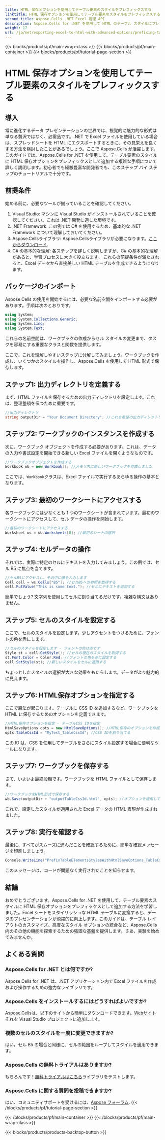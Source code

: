 ```yaml
---
title: HTML 保存オプションを使用してテーブル要素のスタイルをプレフィックスする
linktitle: HTML 保存オプションを使用してテーブル要素のスタイルをプレフィックスする
second_title: Aspose.Cells .NET Excel 処理 API
description: Aspose.Cells for .NET を使用して HTML のテーブル スタイルにプレフィックスを付け、Excel エクスポートを強化する方法を、ステップ バイ ステップの例で説明します。
weight: 17
url: /ja/net/exporting-excel-to-html-with-advanced-options/prefixing-table-elements-styles/
---
```


{{< blocks/products/pf/main-wrap-class >}}
{{< blocks/products/pf/main-container >}}
{{< blocks/products/pf/tutorial-page-section >}}

# HTML 保存オプションを使用してテーブル要素のスタイルをプレフィックスする

## 導入
常に進化するデータ プレゼンテーションの世界では、視覚的に魅力的な形式は単なる贅沢ではなく、必需品です。.NET で Excel ファイルを使用している場合は、スプレッドシートを HTML にエクスポートするときに、その見栄えを良くする方法を検討したことがあるでしょう。ここで Aspose.Cells が活躍します。このガイドでは、Aspose.Cells for .NET を使用して、テーブル要素のスタイルに HTML 保存オプションをプレフィックスとして追加する複雑な手順について詳しく説明します。初心者でも経験豊富な開発者でも、このステップ バイ ステップのチュートリアルで十分です。
## 前提条件
始める前に、必要なツールが揃っていることを確認してください。
1. Visual Studio: マシンに Visual Studio がインストールされていることを確認してください。これは .NET 開発に適した環境です。
2. .NET Framework: この例では C# を使用するため、基本的な .NET Framework について理解しておいてください。
3.  Aspose.Cellsライブラリ: Aspose.Cellsライブラリが必要になります。[ここからダウンロード](https://releases.aspose.com/cells/net/).
4. C# の基本的な理解: 各ステップを詳しく説明しますが、C# の基本的な理解があると、学習プロセスに大きく役立ちます。
これらの前提条件が満たされると、Excel データから直接美しい HTML テーブルを作成できるようになります。
## パッケージのインポート
Aspose.Cells の使用を開始するには、必要な名前空間をインポートする必要があります。手順は次のとおりです。
```csharp
using System;
using System.Collections.Generic;
using System.Linq;
using System.Text;
```
これらの名前空間は、ワークブックの作成からセル スタイルの変更まで、タスクを容易にする重要なクラスと関数を提供します。

ここで、これを理解しやすいステップに分解してみましょう。ワークブックを作成し、いくつかのスタイルを操作し、Aspose.Cells を使用して HTML 形式で保存します。
## ステップ1: 出力ディレクトリを定義する
まず、HTML ファイルを保存するための出力ディレクトリを設定します。これは、整理整頓を保つために重要です。
```csharp
//出力ディレクトリ
string outputDir = "Your Document Directory"; //これを希望の出力ディレクトリに変更します
```
## ステップ2: ワークブックのインスタンスを作成する
次に、ワークブック オブジェクトを作成する必要があります。これは、データの入力や書式設定を開始できる新しい Excel ファイルを開くようなものです。
```csharp
//ワークブックオブジェクトを作成する
Workbook wb = new Workbook(); //メモリ内に新しいワークブックを作成しました
```
ここでは、`Workbook`クラスは、Excel ファイルで実行するあらゆる操作の基本となります。 
## ステップ3: 最初のワークシートにアクセスする
各ワークブックには少なくとも 1 つのワークシートが含まれています。最初のワークシートにアクセスして、セル データの操作を開始します。
```csharp
//最初のワークシートにアクセスする
Worksheet ws = wb.Worksheets[0]; //最初のシートの選択
```
## ステップ4: セルデータの操作
それでは、実際に特定のセルにテキストを入力してみましょう。この例では、セル B5 に焦点を当てます。
```csharp
//セルB5にアクセスし、その中に値を入力します
Cell cell = ws.Cells["B5"]; //セルB5への参照を取得する
cell.PutValue("This is some text."); //セルにテキストを追加する
```
簡単でしょう? 文字列を使用してセルに割り当てるだけです。複雑な構文はありません。
## ステップ5: セルのスタイルを設定する
ここで、セルのスタイルを設定します。少しアクセントをつけるために、フォントの色を赤にします。
```csharp
//セルのスタイルを設定します - フォントの色は赤です
Style st = cell.GetStyle(); //セルの現在のスタイルを取得する
st.Font.Color = Color.Red; //フォントの色を赤に設定する
cell.SetStyle(st); //新しいスタイルをセルに適用する
```
ちょっとしたスタイルの選択が大きな効果をもたらします。データがより魅力的に見えます。
## ステップ6: HTML保存オプションを指定する
ここで魔法が起こります。テーブルに CSS ID を追加するなど、ワークブックを HTML に保存するためのオプションを定義できます。
```csharp
//HTML保存オプションを指定 - テーブルCSS IDを指定
HtmlSaveOptions opts = new HtmlSaveOptions(); //HTML保存のオプションを作成する
opts.TableCssId = "MyTest_TableCssId"; //CSS IDを割り当てる
```
この ID は、CSS を使用してテーブルをさらにスタイル設定する場合に便利なツールになります。
## ステップ7: ワークブックを保存する
さて、いよいよ最終段階です。ワークブックを HTML ファイルとして保存します。 
```csharp
//ワークブックをHTML形式で保存する
wb.Save(outputDir + "outputTableCssId.html", opts); //オプションを適用して保存
```
これで、設定したスタイルが適用された Excel データの HTML 表現が作成されました。
## ステップ8: 実行を確認する
最後に、すべてがスムーズに進んだことを確認するために、簡単な確認メッセージを印刷しましょう。
```csharp
Console.WriteLine("PrefixTableElementsStylesWithHtmlSaveOptions_TableCssIdProperty executed successfully.");
```
このメッセージは、コードが問題なく実行されたことを知らせます。
## 結論
おめでとうございます。Aspose.Cells for .NET を使用して、テーブル要素のスタイルに HTML 保存オプションをプレフィックスとして追加する方法を学習しました。Excel シートをスタイリッシュな HTML テーブルに変換すると、データのプレゼンテーションが飛躍的に向上します。このガイドは、テーブル レイアウトのカスタマイズ、高度なスタイル オプションの統合など、Aspose.Cells 内のその他の機能を探索するための強固な基盤を提供します。さあ、実験を始めてみませんか。
## よくある質問
### Aspose.Cells for .NET とは何ですか?  
Aspose.Cells for .NET は、.NET アプリケーション内で Excel ファイルを作成および操作するための強力なライブラリです。
### Aspose.Cells をインストールするにはどうすればよいですか?  
 Aspose.Cellsは、以下のサイトから簡単にダウンロードできます。[Webサイト](https://releases.aspose.com/cells/net/)それを Visual Studio プロジェクトに追加します。
### 複数のセルのスタイルを一度に変更できますか?  
はい。セル B5 の場合と同様に、セルの範囲をループしてスタイルを適用できます。
### Aspose.Cells の無料トライアルはありますか?  
もちろんです！[無料トライアルはこちら](https://releases.aspose.com/)ライブラリをテストします。
### Aspose.Cells に関する質問を投稿できますか?  
はい、コミュニティサポートを受けるには、[Aspose フォーラム](https://forum.aspose.com/c/cells/9).
{{< /blocks/products/pf/tutorial-page-section >}}

{{< /blocks/products/pf/main-container >}}
{{< /blocks/products/pf/main-wrap-class >}}

{{< blocks/products/products-backtop-button >}}
